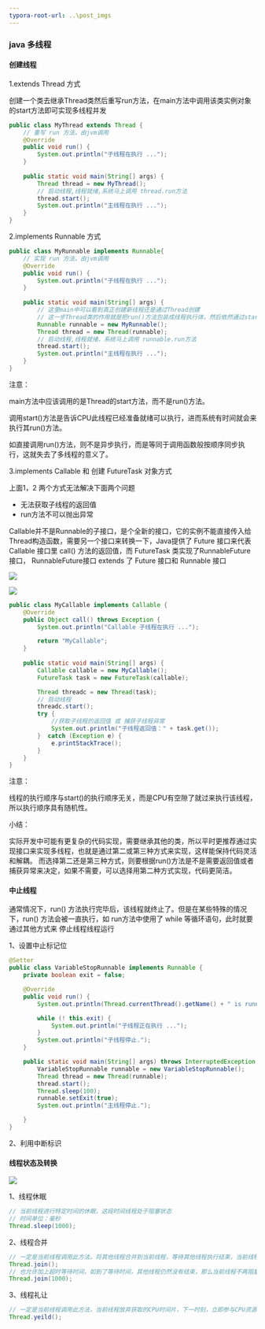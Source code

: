 ```yaml
---
typora-root-url: ..\post_imgs
---
```


### java 多线程

#### 创建线程

1.extends Thread 方式

创建一个类去继承Thread类然后重写run方法，在main方法中调用该类实例对象的start方法即可实现多线程并发

``` java
public class MyThread extends Thread {
    // 重写 run 方法，由jvm调用
    @Override
    public void run() {
        System.out.println("子线程在执行 ...");
    }
    
    public static void main(String[] args) {
        Thread thread = new MyThread();
        // 启动线程,线程就绪,系统马上调用 thread.run方法
        thread.start();
        System.out.println("主线程在执行 ...");
    }
}
```

2.implements Runnable 方式

``` java
public class MyRunnable implements Runnable{
    // 实现 run 方法，由jvm调用
    @Override
    public void run() {
        System.out.println("子线程在执行 ...");
    }
    
    public static void main(String[] args) {
        // 这里main中可以看到真正创建新线程还是通过Thread创建
        // 这一步Thread类的作用就是把run()方法包装成线程执行体，然后依然通过start去告诉系统这个线程已经准备好了可以安排执行
        Runnable runnable = new MyRunnable();
        Thread thread = new Thread(runnable);
        // 启动线程,线程就绪，系统马上调用 runnable.run方法
        thread.start();
        System.out.println("主线程在执行 ...");
    }
}
```

注意：

main方法中应该调用的是Thread的start方法，而不是run()方法。

调用start()方法是告诉CPU此线程已经准备就绪可以执行，进而系统有时间就会来执行其run()方法。

如直接调用run()方法，则不是异步执行，而是等同于调用函数般按顺序同步执行，这就失去了多线程的意义了。

3.implements Callable 和 创建 FutureTask 对象方式

上面1，2 两个方式无法解决下面两个问题

- 无法获取子线程的返回值
- run方法不可以抛出异常

Callable并不是Runnable的子接口，是个全新的接口，它的实例不能直接传入给Thread构造函数，需要另一个接口来转换一下，Java提供了 Future 接口来代表 Callable 接口里 call() 方法的返回值，而 FutureTask 类实现了RunnableFuture接口， RunnableFuture接口 extends 了 Future 接口和 Runnable 接口

![](/post_imgs/java_thread_1.jpg)

![](/post_imgs/java_thread_2.jpg)

```java
public class MyCallable implements Callable {
    @Override
    public Object call() throws Exception {
        System.out.println("Callable 子线程在执行 ...");

        return "MyCallable";
    }
    
    public static void main(String[] args) {
        Callable callable = new MyCallable();
        FutureTask task = new FutureTask(callable);

        Thread threadc = new Thread(task);
        // 启动线程
        threadc.start();
        try {
            //获取子线程的返回值 或 捕获子线程异常
            System.out.println("子线程返回值：" + task.get());
        }  catch (Exception e) {
            e.printStackTrace();
        }
    }
}
```

注意：

线程的执行顺序与start()的执行顺序无关，而是CPU有空隙了就过来执行该线程，所以执行顺序具有随机性。

小结：

实际开发中可能有更复杂的代码实现，需要继承其他的类，所以平时更推荐通过实现接口来实现多线程，也就是通过第二或第三种方式来实现，这样能保持代码灵活和解耦。
而选择第二还是第三种方式，则要根据run()方法是不是需要返回值或者捕获异常来决定，如果不需要，可以选择用第二种方式实现，代码更简洁。

#### 中止线程

通常情况下，run() 方法执行完毕后，该线程就终止了。但是在某些特殊的情况下，run() 方法会被一直执行，如 run方法中使用了 while 等循环语句，此时就要通过其他方式来 停止线程线程运行

1、设置中止标记位

``` java
@Setter
public class VariableStopRunnable implements Runnable {
    private boolean exit = false;

    @Override
    public void run() {
        System.out.println(Thread.currentThread().getName() + " is running ...");

        while (! this.exit) {
            System.out.println("子线程正在执行 ...");
        }
        System.out.println("子线程停止.");
    }

    public static void main(String[] args) throws InterruptedException {
        VariableStopRunnable runnable = new VariableStopRunnable();
        Thread thread = new Thread(runnable);
        thread.start();
        Thread.sleep(100);
        runnable.setExit(true);
        System.out.println("主线程停止.");

    }
}
```

2、利用中断标识

#### 线程状态及转换

![](/post_imgs/java_thread_3.jpg)

1、线程休眠

``` java
// 当前线程进行特定时间的休眠，这段时间线程处于阻塞状态
// 时间单位：毫秒
Thread.sleep(1000);
```



2、线程合并

```java
// 一定是当前线程调用此方法，将其他线程合并到当前线程，等待其他线程执行结束，当前线程再执行，这段时间，当前线程处于阻塞状态
Thread.join();
// 也允许加上超时等待时间，如到了等待时间，其他线程仍然没有结束，那么当前线程不再阻塞，回到可运行状态，参与CPU资源抢占
Thread.join(1000);

```



3、线程礼让

```java
// 一定是当前线程调用此方法，当前线程放弃获取的CPU时间片，下一时刻，立即参与CPU资源抢占，期间线程不会进入阻塞状态
Thread.yeild();
```

